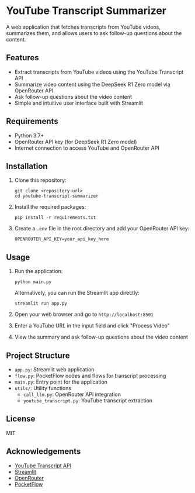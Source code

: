 # YouTube Transcript Summarizer

A web application that fetches transcripts from YouTube videos, summarizes them, and allows users to ask follow-up questions about the content.

## Features

- Extract transcripts from YouTube videos using the YouTube Transcript API
- Summarize video content using the DeepSeek R1 Zero model via OpenRouter API
- Ask follow-up questions about the video content
- Simple and intuitive user interface built with Streamlit

## Requirements

- Python 3.7+
- OpenRouter API key (for DeepSeek R1 Zero model)
- Internet connection to access YouTube and OpenRouter API

## Installation

1. Clone this repository:
   ```
   git clone <repository-url>
   cd youtube-transcript-summarizer
   ```

2. Install the required packages:
   ```
   pip install -r requirements.txt
   ```

3. Create a `.env` file in the root directory and add your OpenRouter API key:
   ```
   OPENROUTER_API_KEY=your_api_key_here
   ```

## Usage

1. Run the application:
   ```
   python main.py
   ```
   
   Alternatively, you can run the Streamlit app directly:
   ```
   streamlit run app.py
   ```

2. Open your web browser and go to `http://localhost:8501`

3. Enter a YouTube URL in the input field and click "Process Video"

4. View the summary and ask follow-up questions about the video content

## Project Structure

- `app.py`: Streamlit web application
- `flow.py`: PocketFlow nodes and flows for transcript processing
- `main.py`: Entry point for the application
- `utils/`: Utility functions
  - `call_llm.py`: OpenRouter API integration
  - `youtube_transcript.py`: YouTube transcript extraction

## License

MIT

## Acknowledgements

- [YouTube Transcript API](https://github.com/jdepoix/youtube-transcript-api)
- [Streamlit](https://streamlit.io/)
- [OpenRouter](https://openrouter.ai/)
- [PocketFlow](https://github.com/the-pocket/PocketFlow)
